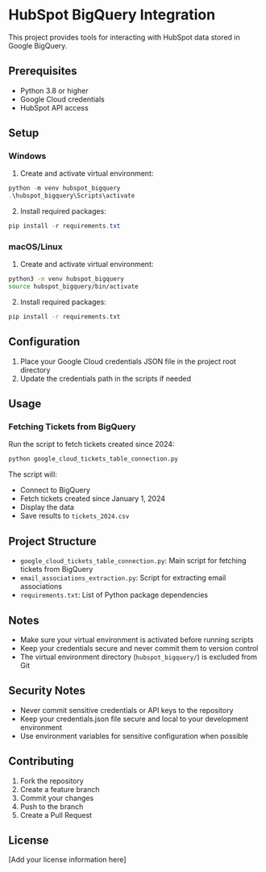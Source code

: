 # HubSpot BigQuery Integration

This project provides tools for interacting with HubSpot data stored in Google BigQuery.

## Prerequisites

- Python 3.8 or higher
- Google Cloud credentials
- HubSpot API access

## Setup

### Windows

1. Create and activate virtual environment:
```powershell
python -m venv hubspot_bigquery
.\hubspot_bigquery\Scripts\activate
```

2. Install required packages:
```powershell
pip install -r requirements.txt
```

### macOS/Linux

1. Create and activate virtual environment:
```bash
python3 -m venv hubspot_bigquery
source hubspot_bigquery/bin/activate
```

2. Install required packages:
```bash
pip install -r requirements.txt
```

## Configuration

1. Place your Google Cloud credentials JSON file in the project root directory
2. Update the credentials path in the scripts if needed

## Usage

### Fetching Tickets from BigQuery

Run the script to fetch tickets created since 2024:

```bash
python google_cloud_tickets_table_connection.py
```

The script will:
- Connect to BigQuery
- Fetch tickets created since January 1, 2024
- Display the data
- Save results to `tickets_2024.csv`

## Project Structure

- `google_cloud_tickets_table_connection.py`: Main script for fetching tickets from BigQuery
- `email_associations_extraction.py`: Script for extracting email associations
- `requirements.txt`: List of Python package dependencies

## Notes

- Make sure your virtual environment is activated before running scripts
- Keep your credentials secure and never commit them to version control
- The virtual environment directory (`hubspot_bigquery/`) is excluded from Git

## Security Notes

- Never commit sensitive credentials or API keys to the repository
- Keep your credentials.json file secure and local to your development environment
- Use environment variables for sensitive configuration when possible

## Contributing

1. Fork the repository
2. Create a feature branch
3. Commit your changes
4. Push to the branch
5. Create a Pull Request

## License

[Add your license information here] 